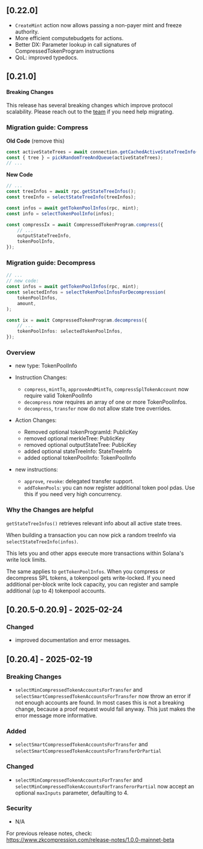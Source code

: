 ## [0.22.0]

- `CreateMint` action now allows passing a non-payer mint and freeze authority.
- More efficient computebudgets for actions.
- Better DX: Parameter lookup in call signatures of CompressedTokenProgram instructions
- QoL: improved typedocs.

## [0.21.0]

#### Breaking Changes

This release has several breaking changes which improve protocol
scalability. Please reach out to the [team](https://t.me/swen_light) if you need help migrating.

### Migration guide: Compress

**Old Code** (remove this)

```typescript
const activeStateTrees = await connection.getCachedActiveStateTreeInfo();
const { tree } = pickRandomTreeAndQueue(activeStateTrees);
// ...
```

**New Code**

```typescript
// ...
const treeInfos = await rpc.getStateTreeInfos();
const treeInfo = selectStateTreeInfo(treeInfos);

const infos = await getTokenPoolInfos(rpc, mint);
const info = selectTokenPoolInfo(infos);

const compressIx = await CompressedTokenProgram.compress({
    // ...
    outputStateTreeInfo,
    tokenPoolInfo,
});
```

### Migration guide: Decompress

```typescript
// ...
// new code:
const infos = await getTokenPoolInfos(rpc, mint);
const selectedInfos = selectTokenPoolInfosForDecompression(
    tokenPoolInfos,
    amount,
);

const ix = await CompressedTokenProgram.decompress({
    // ...
    tokenPoolInfos: selectedTokenPoolInfos,
});
```

### Overview

- new type: TokenPoolInfo
- Instruction Changes:
    - `compress`, `mintTo`, `approveAndMintTo`, `compressSplTokenAccount` now require valid TokenPoolInfo
    - `decompress` now requires an array of one or more TokenPoolInfos.
    - `decompress`, `transfer` now do not allow state tree overrides.

- Action Changes:
    - Removed optional tokenProgramId: PublicKey
    - removed optional merkleTree: PublicKey
    - removed optional outputStateTree: PublicKey
    - added optional stateTreeInfo: StateTreeInfo
    - added optional tokenPoolInfo: TokenPoolInfo

- new instructions:
    - `approve`, `revoke`: delegated transfer support.
    - `addTokenPools`: you can now register additional token pool pdas. Use
      this if you need very high concurrency.

### Why the Changes are helpful

`getStateTreeInfos()` retrieves relevant info about all active state trees.

When building a transaction you can now pick a random treeInfo via `selectStateTreeInfo(infos)`.

This lets you and other apps execute more transactions within Solana's write lock
limits.

The same applies to `getTokenPoolInfos`. When you compress or decompress SPL
tokens, a tokenpool gets write-locked. If you need additional per-block write
lock capacity, you can register and sample additional (up to 4) tokenpool
accounts.

## [0.20.5-0.20.9] - 2025-02-24

### Changed

- improved documentation and error messages.

## [0.20.4] - 2025-02-19

### Breaking Changes

- `selectMinCompressedTokenAccountsForTransfer` and
  `selectSmartCompressedTokenAccountsForTransfer` now throw an error
  if not enough accounts are found. In most cases this is not a breaking
  change, because a proof request would fail anyway. This just makes the error
  message more informative.

### Added

- `selectSmartCompressedTokenAccountsForTransfer` and
  `selectSmartCompressedTokenAccountsForTransferOrPartial`

### Changed

- `selectMinCompressedTokenAccountsForTransfer` and
  `selectMinCompressedTokenAccountsForTransferorPartial` now accept an optional
  `maxInputs` parameter, defaulting to 4.

### Security

- N/A

For previous release notes, check:
https://www.zkcompression.com/release-notes/1.0.0-mainnet-beta
